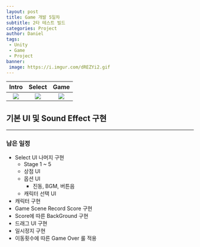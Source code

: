 ```yaml
---
layout: post
title: Game 개발 5일차
subtitle: 2타 테스트 빌드
categories: Project
author: Daniel
tags: 
 - Unity
 - Game
 - Project
banner:
 image: https://i.imgur.com/dREZYi2.gif
---
```


|Intro|Select|Game|
|:---:|:---:|:---:|
|![](https://i.imgur.com/dREZYi2.gif)|![](https://i.imgur.com/iYdKtd9.gif)|![](https://i.imgur.com/spBRfkb.gif)|

## 기본 UI 및 Sound Effect 구현

*** 
### 남은 일정
- Select UI 나머지 구현
	- Stage 1 ~ 5
	- 상점 UI
	- 옵션 UI
	  - 진동, BGM, 버튼음
	- 캐릭터 선택 UI
- 캐릭터 구현
- Game Scene Record Score 구현
- Score에 따른 BackGround 구현
- 드래그 UI  구현
- 일시정지 구현
- 이동횟수에 따른 Game Over 룰 적용